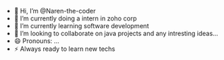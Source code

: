 - 👋 Hi, I’m @Naren-the-coder
- 👀 I’m currently doing a intern in zoho corp
- 🌱 I’m currently learning software development
- 💞️ I’m looking to collaborate on java projects and any intresting ideas...
- 😄 Pronouns: ...
- ⚡ Always ready to learn new techs

<!---
Naren-the-coder/Naren-the-coder is a ✨ special ✨ repository because its `README.md` (this file) appears on your GitHub profile.
You can click the Preview link to take a look at your changes.
--->
